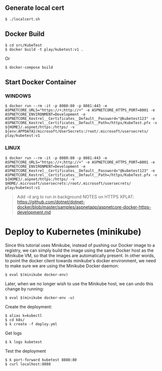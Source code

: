 ## Generate local cert 

```
$ ./localcert.sh
```

## Docker Build

```
$ cd src/KubeTest
$ docker build -t play/kubetest:v1 .
```

Or

```
$ docker-compose build
```

## Start Docker Container

### WINDOWS
```
$ docker run --rm -it -p 8080:80 -p 8081:443 -e ASPNETCORE_URLS="https://+;http://+" -e ASPNETCORE_HTTPS_PORT=8001 -e ASPNETCORE_ENVIRONMENT=Development -e ASPNETCORE_Kestrel__Certificates__Default__Password="@kubetest123" -e ASPNETCORE_Kestrel__Certificates__Default__Path=/https/KubeTest.pfx -v ${HOME}/.aspnet/https:/https/ -v ${env:APPDATA}/microsoft/UserSecrets:/root/.microsoft/usersecrets/ play/kubetest:v1
```

### LINUX
```
$ docker run --rm -it -p 8080:80 -p 8081:443 -e ASPNETCORE_URLS="https://+;http://+" -e ASPNETCORE_HTTPS_PORT=8001 -e ASPNETCORE_ENVIRONMENT=Development -e ASPNETCORE_Kestrel__Certificates__Default__Password="@kubetest123" -e ASPNETCORE_Kestrel__Certificates__Default__Path=/https/KubeTest.pfx -v ${HOME}/.aspnet/https:/https/ -v $HOME/.microsoft/usersecrets:/root/.microsoft/usersecrets/ play/kubetest:v1
```

> Add -d arg to run in background
> NOTES on HTTPS XPLAT: https://github.com/dotnet/dotnet-docker/blob/master/samples/aspnetapp/aspnetcore-docker-https-development.md

# Deploy to Kubernetes (minikube)

Since this tutorial uses Minikube, instead of pushing our Docker image to a registry, we can simply build the image using the same Docker host as the Minikube VM, so that the images are automatically present. In other words, to point the docker client towards minikube's docker environment, we need to make sure we are using the Minikube Docker daemon:

```
$ eval $(minikube docker-env)
```

Later, when we no longer wish to use the Minikube host, we can undo this change by running:

```
$ eval $(minikube docker-env -u)
```

Create the deployment:

```
$ alias k=kubectl
$ cd k8s/
$ k create -f deploy.yml
```

Get logs

```
$ k logs kubetest
```

Test the deployment

```
$ k port-forward kubetest 8888:80
$ curl localhost:8888
```
